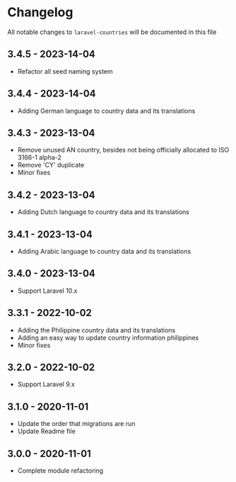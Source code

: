 # Changelog

All notable changes to `laravel-countries` will be documented in this file

## 3.4.5 - 2023-14-04

- Refactor all seed naming system
## 3.4.4 - 2023-14-04

- Adding German language to country data and its translations

## 3.4.3 - 2023-13-04

- Remove unused AN country, besides not being officially allocated to ISO 3166-1 alpha-2
- Remove 'CY' duplicate
- Minor fixes

## 3.4.2 - 2023-13-04

- Adding Dutch language to country data and its translations

## 3.4.1 - 2023-13-04

- Adding Arabic language to country data and its translations

## 3.4.0 - 2023-13-04

- Support Laravel 10.x

## 3.3.1 - 2022-10-02

- Adding the Philippine country data and its translations
- Adding an easy way to update country information philippines
- Minor fixes

## 3.2.0 - 2022-10-02

- Support Laravel 9.x

## 3.1.0 - 2020-11-01

- Update the order that migrations are run
- Update Readme file

## 3.0.0 - 2020-11-01

- Complete module refactoring


